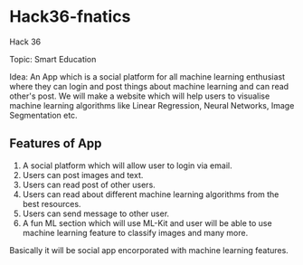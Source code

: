 
# Hack36-fnatics 
Hack 36 

Topic: Smart Education 

Idea: An App which is a social platform for all machine learning enthusiast where they can login and post things about machine learning and can read other's post. We will make a website which will help users to visualise machine learning algorithms like Linear Regression, Neural Networks, Image Segmentation etc. 
## Features of App 
1. A social platform which will allow user to login via email. 
2. Users can post images and text. 
3. Users can read post of other users.
4. Users can read about different machine learning algorithms from the best resources. 
5. Users can send message to other user.
6. A fun ML section which will use ML-Kit and user will be able to use machine learning feature to classify images and many more.

Basically it will be social app encorporated with machine learning features.